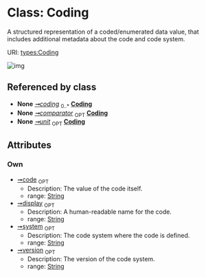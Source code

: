 
# Class: Coding


A structured representation of a coded/enumerated data value, that includes additional metadata about the code and code system.

URI: [types:Coding](https://example.org/ccdh/datatypes/Coding)


![img](images/Coding.svg)

## Referenced by class

 *  **None** *[➞coding](codeableConcept__coding.md)*  <sub>0..*</sub>  **[Coding](Coding.md)**
 *  **None** *[➞comparator](quantity__comparator.md)*  <sub>OPT</sub>  **[Coding](Coding.md)**
 *  **None** *[➞unit](quantity__unit.md)*  <sub>OPT</sub>  **[Coding](Coding.md)**

## Attributes


### Own

 * [➞code](coding__code.md)  <sub>OPT</sub>
     * Description: The value of the code itself.
     * range: [String](types/String.md)
 * [➞display](coding__display.md)  <sub>OPT</sub>
     * Description: A human-readable name for the code.
     * range: [String](types/String.md)
 * [➞system](coding__system.md)  <sub>OPT</sub>
     * Description: The code system where the code is defined.
     * range: [String](types/String.md)
 * [➞version](coding__version.md)  <sub>OPT</sub>
     * Description: The version of the code system.
     * range: [String](types/String.md)
